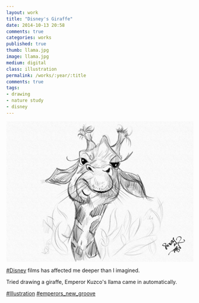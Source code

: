 ```yaml
---
layout: work
title: "Disney's Giraffe"
date: 2014-10-13 20:58
comments: true
categories: works
published: true
thumb: llama.jpg
image: llama.jpg
medium: digital
class: illustration
permalink: /works/:year/:title
comments: true
tags:
- drawing
- nature study
- disney
---
```

<img src="/images/works/llama.jpg" align="middle"/>

[#Disney](https://www.facebook.com/hashtag/disney) films has affected me deeper than I imagined.

Tried drawing a giraffe, Emperor Kuzco's llama came in automatically.

[#Illustration](https://www.facebook.com/hashtag/illustration) [#emperors_new_groove](https://www.facebook.com/hashtag/emperors_new_groove)